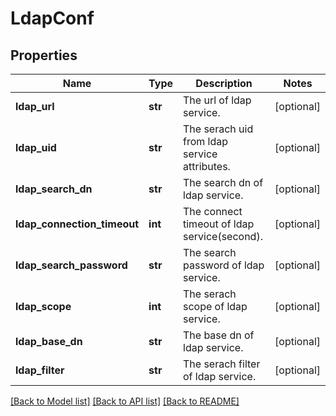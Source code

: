# LdapConf


## Properties
Name | Type | Description | Notes
------------ | ------------- | ------------- | -------------
**ldap_url** | **str** | The url of ldap service. | [optional] 
**ldap_uid** | **str** | The serach uid from ldap service attributes. | [optional] 
**ldap_search_dn** | **str** | The search dn of ldap service. | [optional] 
**ldap_connection_timeout** | **int** | The connect timeout of ldap service(second). | [optional] 
**ldap_search_password** | **str** | The search password of ldap service. | [optional] 
**ldap_scope** | **int** | The serach scope of ldap service. | [optional] 
**ldap_base_dn** | **str** | The base dn of ldap service. | [optional] 
**ldap_filter** | **str** | The serach filter of ldap service. | [optional] 

[[Back to Model list]](../README.md#documentation-for-models) [[Back to API list]](../README.md#documentation-for-api-endpoints) [[Back to README]](../README.md)



